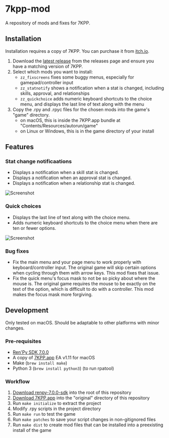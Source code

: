# 7kpp-mod

A repository of mods and fixes for 7KPP.

## Installation

Installation requires a copy of 7KPP. You can purchase it from [itch.io][7kpp].

1. Download the [latest release][latest] from the releases page and ensure you have a matching version of 7KPP.
2. Select which mods you want to install:
   - `zz_fixscreens` fixes some buggy menus, especially for gamepad/controller input
   - `zz_statnotify` shows a notification when a stat is changed, including skills, approval, and relationships
   - `zz_quickchoice` adds numeric keyboard shortcuts to the choice menu, and displays the last line of text along with the menu
3. Copy the .rpy and .rpyc files for the chosen mods into the game's "game" directory.
   - on macOS, this is inside the 7KPP.app bundle at "Contents/Resources/autorun/game"
   - on Linux or Windows, this is in the game directory of your install

## Features

### Stat change notificaations

- Displays a notification when a skill stat is changed.
- Displays a notification when an approval stat is changed.
- Displays a notification when a relationship stat is changed.

![Screenshot](https://github.com/user-attachments/assets/cc432669-253a-4d32-b4a6-b31dc7f9830e)

### Quick choices

- Displays the last line of text along with the choice menu.
- Adds numeric keyboard shortcuts to the choice menu when there are ten or fewer options.

![Screenshot](https://github.com/user-attachments/assets/44572ac0-f91a-464d-9c7f-2ba6f296d30f)

### Bug fixes

- Fix the main menu and your page menu to work properly with keyboard/controller input. The original game will skip certain options when cycling through them with arrow keys. This mod fixes that issue.
- Fix the quick menu's focus mask to not be so picky about where the mouse is. The original game requires the mouse to be exactly on the text of the option, which is difficult to do with a controller. This mod makes the focus mask more forgiving.

## Development

Only tested on macOS. Should be adaptable to other platforms with minor changes.

### Pre-requisites

- [Ren'Py SDK 7.0.0][sdk]
- A copy of [7KPP.app][7kpp] EA v1.11 for macOS
- Make (`brew install make`)
- Python 3 (`brew install python3`) (to run rpatool)

### Workflow

1. [Download renpy-7.0.0-sdk][sdk] into the root of this repository
2. [Download 7KPP.app][7kpp] into the "original" directory of this repository
3. Run `make initialize` to extract the project
4. Modify .rpy scripts in the project directory
5. Run `make run` to test the game
6. Run `make patches` to save your script changes in non-gitignored files
7. Run `make dist` to create mod files that can be installed into a preexisting install of the game

[latest]: https://github.com/sargunv/7kpp-mod/releases/latest
[sdk]: https://www.renpy.org/release/7.0
[7kpp]: https://azalynestudios.itch.io/seven-kingdoms-the-princess-problem
